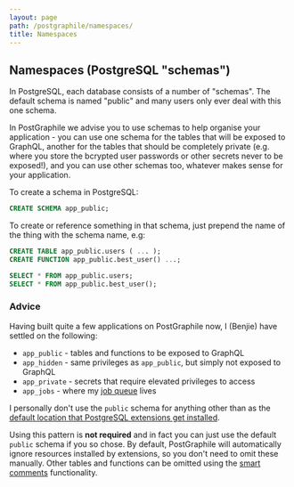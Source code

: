 ```yaml
---
layout: page
path: /postgraphile/namespaces/
title: Namespaces
---
```


## Namespaces (PostgreSQL "schemas")

In PostgreSQL, each database consists of a number of "schemas". The default
schema is named "public" and many users only ever deal with this one schema.

In PostGraphile we advise you to use schemas to help organise your
application - you can use one schema for the tables that will be exposed to
GraphQL, another for the tables that should be completely private (e.g. where
you store the bcrypted user passwords or other secrets never to be exposed!),
and you can use other schemas too, whatever makes sense for your application.

To create a schema in PostgreSQL:

```sql
CREATE SCHEMA app_public;
```

To create or reference something in that schema, just prepend the name of the
thing with the schema name, e.g:

```sql
CREATE TABLE app_public.users ( ... );
CREATE FUNCTION app_public.best_user() ...;

SELECT * FROM app_public.users;
SELECT * FROM app_public.best_user();
```

### Advice

Having built quite a few applications on PostGraphile now, I (Benjie) have
settled on the following:

- `app_public` - tables and functions to be exposed to GraphQL
- `app_hidden` - same privileges as `app_public`, but simply not exposed to GraphQL
- `app_private` - secrets that require elevated privileges to access
- `app_jobs` - where my [job queue](https://gist.github.com/benjie/839740697f5a1c46ee8da98a1efac218) lives

I personally don't use the `public` schema for anything other than as the
[default location that PostgreSQL extensions get
installed](https://www.postgresql.org/docs/10/static/sql-createextension.html).

Using this pattern is **not required** and in fact you can just use the
default `public` schema if you so chose. By default, PostGraphile will
automatically ignore resources installed by extensions, so you don't need to
omit these manually. Other tables and functions can be omitted using the
[smart comments](/postgraphile/smart-comments/) functionality.
